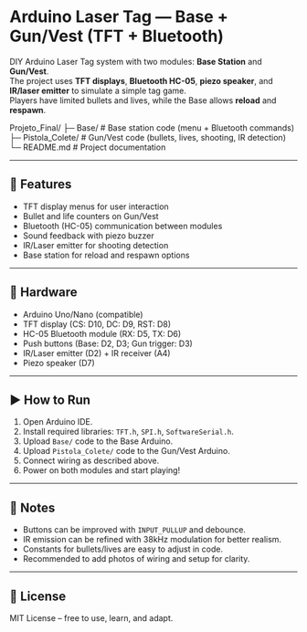 # Arduino Laser Tag — Base + Gun/Vest (TFT + Bluetooth)
DIY Arduino Laser Tag system with two modules: **Base Station** and **Gun/Vest**.  
The project uses **TFT displays**, **Bluetooth HC-05**, **piezo speaker**, and **IR/laser emitter** to simulate a simple tag game.  
Players have limited bullets and lives, while the Base allows **reload** and **respawn**.

Projeto_Final/
├─ Base/ # Base station code (menu + Bluetooth commands)
├─ Pistola_Colete/ # Gun/Vest code (bullets, lives, shooting, IR detection)
└─ README.md # Project documentation

---

## 🔧 Features
- TFT display menus for user interaction  
- Bullet and life counters on Gun/Vest  
- Bluetooth (HC-05) communication between modules  
- Sound feedback with piezo buzzer  
- IR/Laser emitter for shooting detection  
- Base station for reload and respawn options  

---

## 📌 Hardware
- Arduino Uno/Nano (compatible)  
- TFT display (CS: D10, DC: D9, RST: D8)  
- HC-05 Bluetooth module (RX: D5, TX: D6)  
- Push buttons (Base: D2, D3; Gun trigger: D3)  
- IR/Laser emitter (D2) + IR receiver (A4)  
- Piezo speaker (D7)  

---

## ▶️ How to Run
1. Open Arduino IDE.  
2. Install required libraries: `TFT.h`, `SPI.h`, `SoftwareSerial.h`.  
3. Upload `Base/` code to the Base Arduino.  
4. Upload `Pistola_Colete/` code to the Gun/Vest Arduino.  
5. Connect wiring as described above.  
6. Power on both modules and start playing!  

---

## 📖 Notes
- Buttons can be improved with `INPUT_PULLUP` and debounce.  
- IR emission can be refined with 38kHz modulation for better realism.  
- Constants for bullets/lives are easy to adjust in code.  
- Recommended to add photos of wiring and setup for clarity.  

---

## 📜 License
MIT License – free to use, learn, and adapt.
